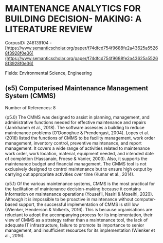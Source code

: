 # MAINTENANCE ANALYTICS FOR BUILDING DECISION- MAKING: A LITERATURE REVIEW

CorpusID: 248139104 - [https://www.semanticscholar.org/paper/f74dfcd754f9688fe2a43625a55268f3928f0e36](https://www.semanticscholar.org/paper/f74dfcd754f9688fe2a43625a55268f3928f0e36)

Fields: Environmental Science, Engineering

## (s5) Computerised Maintenance Management System (CMMS)
Number of References: 8

(p5.0) The CMMS was designed to assist in planning, management, and administrative functions needed for effective maintenance and repairs (Jamkhaneh et al., 2018). The software assesses a building to reduce maintenance problems (O'Donoghue & Prendergast, 2004). Lopes et al. (2016) listed the functions of CMMS to be facility management, work order management, inventory control, preventive maintenance, and report management. It covers a wide range of activities related to maintenance work order, work location, material, equipment needed, and intended date of completion (Hassanain, Froese & Vanier, 2003). Also, it supports the maintenance budget and financial management. The CMMS tool is not exclusively designed to control maintenance but to ensure high output by carrying out appropriate activities over time (Kumar et al., 2014).

(p5.1) Of the various maintenance systems, CMMS is the most practical for the facilitation of maintenance decision-making because it contains information on maintenance operations (Yousefli, Nasiri & Moselhi, 2020). Although it is impossible to be proactive in maintenance without computer-based support, the successful implementation of CMMS is still low (Wienker, Henderson & Volkerts, 2016). This is because organisations are reluctant to adopt the accompanying process for its implementation, their view of CMMS as a strategy rather than a maintenance tool, the lack of adequate IT infrastructure, failure to promote its importance to senior management, and insufficient resources for its implementation (Wienker et al., 2016).
